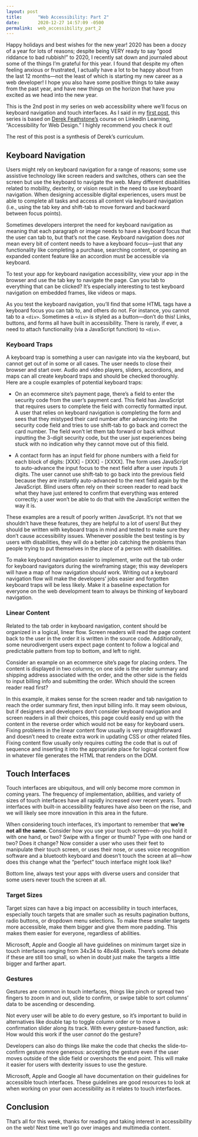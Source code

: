 ```yaml
---
layout: post
title:      "Web Accessibility: Part 2"
date:       2020-12-27 14:57:09 -0500
permalink:  web_accessibility_part_2
---
```



Happy holidays and best wishes for the new year! 2020 has been a doozy of a year for lots of reasons; despite being VERY ready to say “good riddance to bad rubbish!” to 2020, I recently sat down and journaled about some of the things I’m grateful for this year. I found that despite my often feeling anxious or frustrated, I actually have a lot to be happy about from the last 12 months—not the least of which is starting my new career as a web developer! I hope you also have some positive things to take away from the past year, and have new things on the horizon that have you excited as we head into the new year.

This is the 2nd post in my series on web accessibility where we’ll focus on keyboard navigation and touch interfaces. As I said in my [first post](https://leonorpdx.github.io/web_accessibilty_part_1), this series is based on [Derek Feathstone’s](https://www.linkedin.com/in/derekfeatherstone/) course on LinkedIn Learning, “Accessibility for Web Design.” I highly recommend you check it out!

The rest of this post is a synthesis of Derek’s curriculum.

## Keyboard Navigation

Users might rely on keyboard navigation for a range of reasons; some use assistive technology like screen readers and switches, others can see the screen but use the keyboard to navigate the web. Many different disabilities related to mobility, dexterity, or vision result in the need to use keyboard navigation. When designing accessible digital experiences, users must be able to complete all tasks and access all content via keyboard navigation (i.e., using the tab key and shift-tab to move forward and backward between focus points).

Sometimes developers interpret the need for keyboard navigation as meaning that each paragraph or image needs to have a keyboard focus that the user can tab to, but that’s not the case. Keyboard navigation does *not* mean every bit of content needs to have a keyboard focus—just that any functionality like completing a purchase, searching content, or opening an expanded content feature like an accordion must be accessible via keyboard.

To test your app for keyboard navigation accessibility, view your app in the browser and use the tab key to navigate the page. Can you tab to everything that can be clicked? It’s especially interesting to test keyboard navigation on embedded frames, like videos or maps.

As you test the keyboard navigation, you’ll find that some HTML tags have a keyboard focus you can tab to, and others do not. For instance, you cannot tab to a `<div>`. Sometimes a `<div>` is styled as a button—don’t do this! Links, buttons, and forms all have built in accessibility. There is rarely, if ever, a need to attach functionality (via a JavaScript function) to `<div>`.

### Keyboard Traps

A keyboard trap is something a user can navigate into via the keyboard, but cannot get out of in some or all cases. The user needs to close their browser and start over. Audio and video players, sliders, accordions, and maps can all create keyboard traps and should be checked thoroughly. Here are a couple examples of potential keyboard traps:

* On an ecommerce site’s payment page, there’s a field to enter the security code from the user’s payment card. This field has JavaScript that requires users to complete the field with correctly formatted input. A user that relies on keyboard navigation is completing the form and sees that they mistyped their card number after advancing into the security code field and tries to use shift-tab to go back and correct the card number. The field won’t let them tab forward or back without inputting the 3-digit security code, but the user just experiences being stuck with no indication why they cannot move out of this field.

* A contact form has an input field for phone numbers with a field for each block of digits: [XXX] - [XXX] - [XXXX]. The form uses JavaScript to auto-advance the input focus to the next field after a user inputs 3 digits. The user cannot use shift-tab to go back into the previous field because they are instantly auto-advanced to the next field again by the JavaScript. Blind users often rely on their screen reader to read back what they have just entered to confirm that everything was entered correctly; a user won’t be able to do that with the JavaScript written the way it is.

These examples are a result of poorly written JavaScript. It’s not that we shouldn’t have these features, they are helpful to a lot of users! But they should be written with keyboard traps in mind and tested to make sure they don’t cause accessibility issues. Whenever possible the best testing is by users with disabilities, they will do a better job catching the problems than people trying to put themselves in the place of a person with disabilities.

To make keyboard navigation easier to implement, write out the tab order for keyboard navigators during the wireframing stage; this way developers will have a map of how navigation should work. Writing out a keyboard navigation flow will make the developers’ jobs easier and forgotten keyboard traps will be less likely. Make it a baseline expectation for everyone on the web development team to always be thinking of keyboard navigation.

### Linear Content

Related to the tab order in keyboard navigation, content should be organized in a logical, linear flow. Screen readers will read the page content back to the user in the order it is written in the source code. Additionally, some neurodivergent users expect page content to follow a logical and predictable pattern from top to bottom, and left to right.

Consider an example on an ecommerce site’s page for placing orders. The content is displayed in two columns; on one side is the order summary and shipping address associated with the order, and the other side is the fields to input billing info and submitting the order. Which should the screen reader read first?

In this example, it makes sense for the screen reader and tab navigation to reach the order summary first, then input billing info. It may seem obvious, but if designers and developers don’t consider keyboard navigation and screen readers in all their choices, this page could easily end up with the content in the reverse order which would not be easy for keyboard users. Fixing problems in the linear content flow usually is very straightforward and doesn’t need to create extra work in updating CSS or other related files. Fixing content flow usually only requires cutting the code that is out of sequence and inserting it into the appropriate place for logical content flow in whatever file generates the HTML that renders on the DOM.

## Touch Interfaces

Touch interfaces are ubiquitous, and will only become more common in coming years. The frequency of implementation, abilities, and variety of sizes of touch interfaces have all rapidly increased over recent years. Touch interfaces with built-in accessibility features have also been on the rise, and we will likely see more innovation in this area in the future.

When considering touch interfaces, it’s important to remember that **we’re not all the same.** Consider how you use your touch screen—do you hold it with one hand, or two? Swipe with a finger or thumb? Type with one hand or two? Does it change? Now consider a user who uses their feet to manipulate their touch screen, or uses their nose, or uses voice recognition software and a bluetooth keyboard and doesn’t touch the screen at all—how does this change what the “perfect” touch interface might look like?

Bottom line, always test your apps with diverse users and consider that some users never touch the screen at all. 

### Target Sizes

Target sizes can have a big impact on accessibility in touch interfaces, especially touch targets that are smaller such as results pagination buttons, radio buttons, or dropdown menu selections. To make these smaller targets more accessible, make them bigger and give them more padding. This makes them easier for everyone, regardless of abilities.

Microsoft, Apple and Google all have guidelines on minimum target size in touch interfaces ranging from 34x34 to 48x48 pixels. There’s some debate if these are still too small, so when in doubt just make the targets a little bigger and farther apart.

### Gestures

Gestures are common in touch interfaces, things like pinch or spread two fingers to zoom in and out, slide to confirm, or swipe table to sort columns’ data to be ascending or descending.

Not every user will be able to do every gesture, so it’s important to build in alternatives like double tap to toggle column order or to move a confirmation slider along its track. With every gesture-based function, ask: How would this work if the user *cannot* do the gesture?

Developers can also do things like make the code that checks the slide-to-confirm gesture more generous: accepting the gesture even if the user moves outside of the slide field or overshoots the end point. This will make it easier for users with dexterity issues to use the gesture.

Microsoft, Apple and Google all have documentation on their guidelines for accessible touch interfaces. These guidelines are good resources to look at when working on your own accessibility as it relates to touch interfaces.

## Conclusion

That’s all for this week, thanks for reading and taking interest in accessibility on the web! Next time we’ll go over images and multimedia content.

